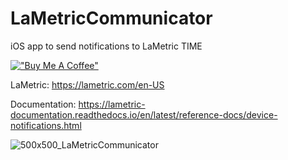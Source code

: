 # LaMetricCommunicator
iOS app to send notifications to LaMetric TIME

[!["Buy Me A Coffee"](https://www.buymeacoffee.com/assets/img/custom_images/orange_img.png)](https://www.buymeacoffee.com/codedbydan)

LaMetric:
https://lametric.com/en-US

Documentation:
https://lametric-documentation.readthedocs.io/en/latest/reference-docs/device-notifications.html

![500x500_LaMetricCommunicator](https://user-images.githubusercontent.com/13913605/155065797-9910e0fb-f9e6-4aa4-82cb-29e47e8f3ff3.jpg)
